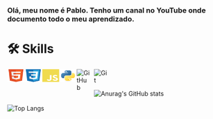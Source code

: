 ### Olá, meu nome é Pablo. Tenho um canal no YouTube onde documento todo o meu aprendizado. 

# 🛠 Skills
<img align="left" alt="HTML" height="30" width="40" src="https://raw.githubusercontent.com/devicons/devicon/master/icons/html5/html5-original.svg">
<img align="left" alt="CSS" height="30" width="40" src="https://raw.githubusercontent.com/devicons/devicon/master/icons/css3/css3-original.svg">
<img align="left" alt="Js" height="30" width="40" src="https://raw.githubusercontent.com/devicons/devicon/master/icons/javascript/javascript-plain.svg">
<img align="left" alt="Python" height="30" width="40" src="https://raw.githubusercontent.com/devicons/devicon/master/icons/python/python-original.svg">
<img align="left" alt="GitHub" width="30px" style="padding-right:10px;" src="https://cdn.jsdelivr.net/gh/devicons/devicon/icons/github/github-original.svg" />
<img align="left" alt="Git" width="30px" style="padding-right:10px;" src="https://cdn.jsdelivr.net/gh/devicons/devicon/icons/git/git-original.svg" />
<br> <br>



![Anurag's GitHub stats](https://github-readme-stats.vercel.app/api?username=pabloirracional&show_icons=true)<br></br>
![Top Langs](https://github-readme-stats.vercel.app/api/top-langs/?username=pabloirracional&layout=compact)
